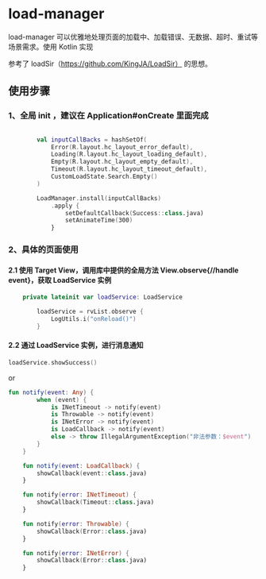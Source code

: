 # load-manager

load-manager 可以优雅地处理页面的加载中、加载错误、无数据、超时、重试等场景需求。使用 Kotlin 实现

参考了 loadSir（https://github.com/KingJA/LoadSir） 的思想。

## 使用步骤

### 1、全局 init ，建议在 Application#onCreate 里面完成 

```kotlin

        val inputCallBacks = hashSetOf(
            Error(R.layout.hc_layout_error_default),
            Loading(R.layout.hc_layout_loading_default),
            Empty(R.layout.hc_layout_empty_default),
            Timeout(R.layout.hc_layout_timeout_default),
            CustomLoadState.Search.Empty()
        )

        LoadManager.install(inputCallBacks)
            .apply {
                setDefaultCallback(Success::class.java)
                setAnimateTime(300)
            }
```

### 2、具体的页面使用

#### 2.1 使用 Target View，调用库中提供的全局方法 View.observe{//handle event}，获取 LoadService 实例 
```kotlin
    private lateinit var loadService: LoadService
```

```kotlin
        loadService = rvList.observe {
            LogUtils.i("onReload()")
        }
```
#### 2.2 通过 LoadService 实例，进行消息通知

```kotlin
loadService.showSuccess()

```

or 


```kotlin
fun notify(event: Any) {
        when (event) {
            is INetTimeout -> notify(event)
            is Throwable -> notify(event)
            is INetError -> notify(event)
            is LoadCallback -> notify(event)
            else -> throw IllegalArgumentException("非法参数：$event")
        }
    }

    fun notify(event: LoadCallback) {
        showCallback(event::class.java)
    }

    fun notify(error: INetTimeout) {
        showCallback(Timeout::class.java)
    }

    fun notify(error: Throwable) {
        showCallback(Error::class.java)
    }

    fun notify(error: INetError) {
        showCallback(Error::class.java)
    }
```
